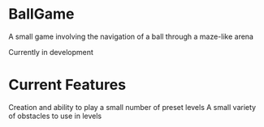 # BallGame
A small game involving the navigation of a ball through a maze-like arena

Currently in development

# Current Features
Creation and ability to play a small number of preset levels
A small variety of obstacles to use in levels
